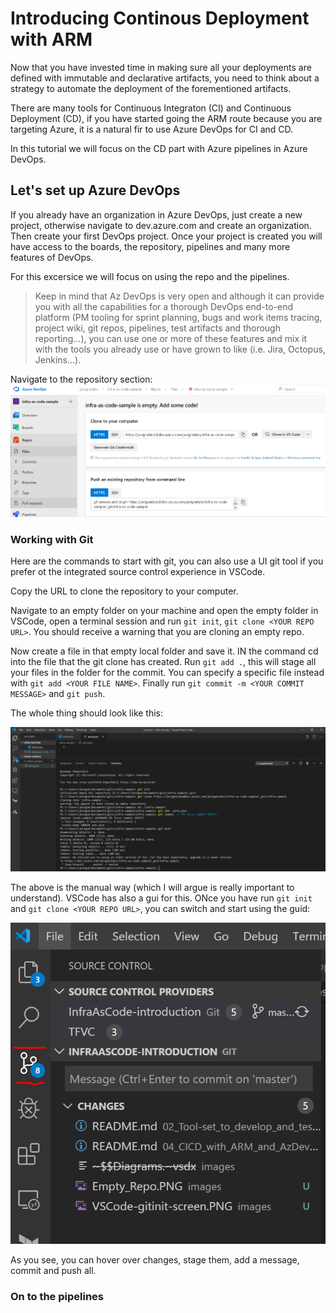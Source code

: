 # Introducing Continous Deployment with ARM

Now that you have invested time in making sure all your deployments are defined with immutable and declarative artifacts, you need to think about a strategy to automate the deployment of the forementioned artifacts.

There are many tools for Continuous Integraton (CI) and Continuous Deployment (CD), if you have started going the ARM route because you are targeting Azure, it is a natural fir to use Azure DevOps for CI and CD.

In this tutorial we will focus on the CD part with Azure pipelines in Azure DevOps.

## Let's set up Azure DevOps

If you already have an organization in Azure DevOps, just create a new project, otherwise navigate to dev.azure.com and create an organization. Then create your first DevOps project. Once your project is created you will have access to the boards, the repository, pipelines and many more features of DevOps.

For this excersice we will focus on using the repo and the pipelines. 
> Keep in mind that Az DevOps is very open and although it can provide you with all the capabilities for a thorough DevOps end-to-end platform (PM tooling for sprint planning, bugs and work items tracing, project wiki, git repos, pipelines, test artifacts and thorough reporting...), you can use one or more of these features and mix it with the tools you already use or have grown to like (i.e. Jira, Octopus, Jenkins...).

Navigate to the repository section:
![image](https://github.com/JeromeVigne/InfraAsCode-introduction/blob/master/images/Empty_Repo.PNG)

### Working with Git

Here are the commands to start with git, you can also use a UI git tool if you prefer ot the integrated source control experience in VSCode.

Copy the URL to clone the repository to your computer.

Navigate to an empty folder on your machine and open the empty folder in VSCode, open a terminal session and run
`git init`, `git clone <YOUR REPO URL>`. You should receive a warning that you are cloning an empty repo.

Now create a file in that empty local folder and save it. IN the command cd into the file that the git clone has created. Run `git add .`, this will stage all your files in the folder for the commit. You can specify a specific file instead with `git add <YOUR FILE NAME>`. Finally run `git commit -m <YOUR COMMIT MESSAGE>` and `git push`.

The whole thing should look like this:

![image](https://github.com/JeromeVigne/InfraAsCode-introduction/blob/master/images/VSCode-gitinit-screen.PNG)

The above is the manual way (which I will argue is really important to understand). VSCode has also a gui for this. ONce you have run `git init` and `git clone <YOUR REPO URL>`, you can switch and start using the guid:

![image](https://github.com/JeromeVigne/InfraAsCode-introduction/blob/master/images/git-gui.PNG)

As you see, you can hover over changes, stage them, add a message, commit and push all.

### On to the pipelines

